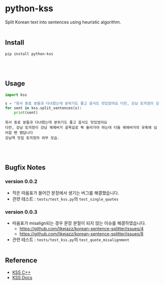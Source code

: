 # python-kss
Split Korean text into sentences using heuristic algorithm.
<br><br>

## Install
```console
pip install python-kss
```
<br><br>

## Usage
```python
import kss

s = "회사 동료 분들과 다녀왔는데 분위기도 좋고 음식도 맛있었어요 다만, 강남 토끼정이 강남 쉑쉑버거 골목길로 쭉 올라가야 하는데 다들 쉑쉑버거의 유혹에 넘어갈 뻔 했답니다 강남역 맛집 토끼정의 외부 모습."
for sent in kss.split_sentences(s):
    print(sent)
```
```
회사 동료 분들과 다녀왔는데 분위기도 좋고 음식도 맛있었어요
다만, 강남 토끼정이 강남 쉑쉑버거 골목길로 쭉 올라가야 하는데 다들 쉑쉑버거의 유혹에 넘어갈 뻔 했답니다
강남역 맛집 토끼정의 외부 모습.
```
<br><br>

## Bugfix Notes
### version 0.0.2
- 작은 따옴표가 들어간 문장에서 생기는 버그를 해결했습니다.
- 관련 테스트 : `tests/test_kss.py`의 `test_single_quotes`
### version 0.0.3
- 따옴표가 misalign되는 경우 문장 분절이 되지 않는 이슈를 해결하였습니다.
  - https://github.com/likejazz/korean-sentence-splitter/issues/4
  - https://github.com/likejazz/korean-sentence-splitter/issues/8
- 관련 테스트 : `tests/test_kss.py`의 `test_quote_misalignment`
<br><br>

## Reference
- [KSS C++](https://github.com/likejazz/korean-sentence-splitter)
- [KSS Docs](http://docs.likejazz.com/kss/)

